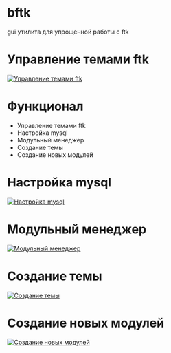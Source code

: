 # bftk

gui утилита для упрощенной работы с ftk

# Управление темами ftk
[![Управление темами ftk](https://i.postimg.cc/MTB0nQmY/screenshot.png)](https://postimg.cc/ygV35W5J)

# Функционал
* Управление темами ftk
* Настройка mysql
* Модульный менеджер
* Создание темы
* Создание новых модулей

# Настройка mysql
[![Настройка mysql](https://i.postimg.cc/BbQxMVGm/screenshot.png)](https://postimg.cc/hz6zGMvm)

# Модульный менеджер
[![Модульный менеджер](https://i.postimg.cc/mrs1m5Y7/screenshot.png)](https://postimg.cc/CRcK1J6K)

# Создание темы
[![Создание темы](https://i.postimg.cc/TY5yf6Qr/screenshot.png)](https://postimg.cc/Yhk2zT59)

# Создание новых модулей
[![Создание новых модулей](https://i.postimg.cc/LXsX7Kng/screenshot.png)](https://postimg.cc/xkWnJZG9)
